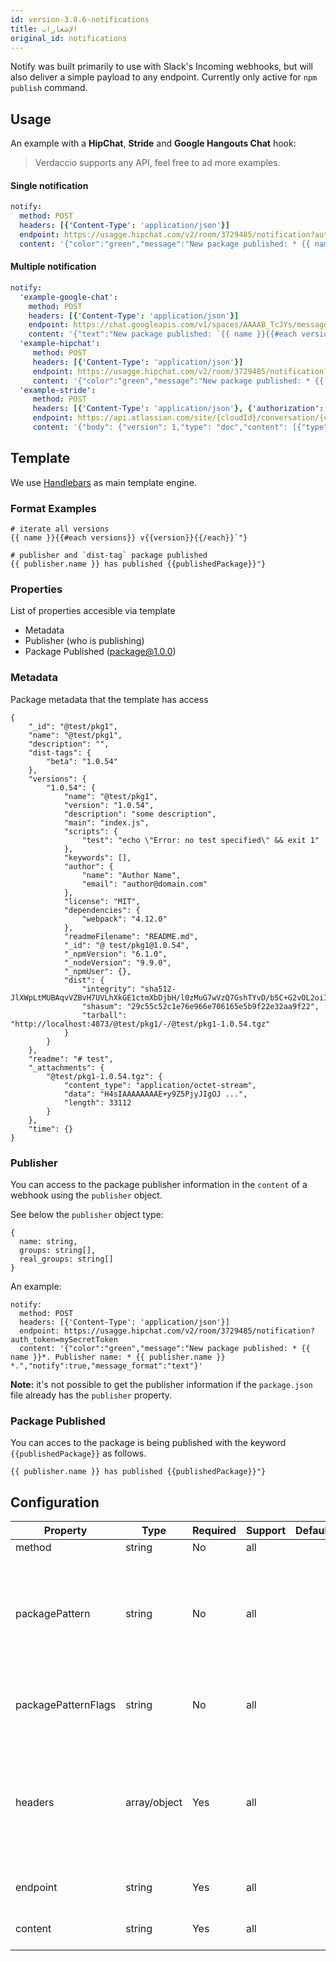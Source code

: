 ```yaml
---
id: version-3.8.6-notifications
title: الإشعارات
original_id: notifications
---
```


Notify was built primarily to use with Slack's Incoming webhooks, but will also deliver a simple payload to any endpoint. Currently only active for `npm publish` command.

## Usage

An example with a **HipChat**, **Stride** and **Google Hangouts Chat** hook:

> Verdaccio supports any API, feel free to ad more examples.

#### Single notification

```yaml
notify:
  method: POST
  headers: [{'Content-Type': 'application/json'}]
  endpoint: https://usagge.hipchat.com/v2/room/3729485/notification?auth_token=mySecretToken
  content: '{"color":"green","message":"New package published: * {{ name }}*","notify":true,"message_format":"text"}'
```

#### Multiple notification

```yaml
notify:
  'example-google-chat':
    method: POST
    headers: [{'Content-Type': 'application/json'}]
    endpoint: https://chat.googleapis.com/v1/spaces/AAAAB_TcJYs/messages?key=myKey&token=myToken
    content: '{"text":"New package published: `{{ name }}{{#each versions}} v{{version}}{{/each}}`"}'
  'example-hipchat':
     method: POST
     headers: [{'Content-Type': 'application/json'}]
     endpoint: https://usagge.hipchat.com/v2/room/3729485/notification?auth_token=mySecretToken
     content: '{"color":"green","message":"New package published: * {{ name }}*","notify":true,"message_format":"text"}'
  'example-stride':
     method: POST
     headers: [{'Content-Type': 'application/json'}, {'authorization': 'Bearer secretToken'}]
     endpoint: https://api.atlassian.com/site/{cloudId}/conversation/{conversationId}/message
     content: '{"body": {"version": 1,"type": "doc","content": [{"type": "paragraph","content": [{"type": "text","text": "New package published: * {{ name }}* Publisher name: * {{ publisher.name }}"}]}]}}'     
```

## Template

We use [Handlebars](https://handlebarsjs.com/) as main template engine.

### Format Examples

    # iterate all versions
    {{ name }}{{#each versions}} v{{version}}{{/each}}`"}
    
    # publisher and `dist-tag` package published
    {{ publisher.name }} has published {{publishedPackage}}"}
    

### Properties

List of properties accesible via template

* Metadata
* Publisher (who is publishing)
* Package Published (package@1.0.0)

### Metadata

Package metadata that the template has access

    {
        "_id": "@test/pkg1",
        "name": "@test/pkg1",
        "description": "",
        "dist-tags": {
            "beta": "1.0.54"
        },
        "versions": {
            "1.0.54": {
                "name": "@test/pkg1",
                "version": "1.0.54",
                "description": "some description",
                "main": "index.js",
                "scripts": {
                    "test": "echo \"Error: no test specified\" && exit 1"
                },
                "keywords": [],
                "author": {
                    "name": "Author Name",
                    "email": "author@domain.com"
                },
                "license": "MIT",
                "dependencies": {
                    "webpack": "4.12.0"
                },
                "readmeFilename": "README.md",
                "_id": "@ test/pkg1@1.0.54",
                "_npmVersion": "6.1.0",
                "_nodeVersion": "9.9.0",
                "_npmUser": {},
                "dist": {
                    "integrity": "sha512-JlXWpLtMUBAqvVZBvH7UVLhXkGE1ctmXbDjbH/l0zMuG7wVzQ7GshTYvD/b5C+G2vOL2oiIS1RtayA/kKkTwKw==",
                    "shasum": "29c55c52c1e76e966e706165e5b9f22e32aa9f22",
                    "tarball": "http://localhost:4873/@test/pkg1/-/@test/pkg1-1.0.54.tgz"
                }
            }
        },
        "readme": "# test",
        "_attachments": {
            "@test/pkg1-1.0.54.tgz": {
                "content_type": "application/octet-stream",
                "data": "H4sIAAAAAAAAE+y9Z5PjyJIgOJ ...",
                "length": 33112
            }
        },
        "time": {}
    }
    

### Publisher

You can access to the package publisher information in the `content` of a webhook using the `publisher` object.

See below the `publisher` object type:

    {
      name: string,
      groups: string[],
      real_groups: string[]
    }
    

An example:

    notify:
      method: POST
      headers: [{'Content-Type': 'application/json'}]
      endpoint: https://usagge.hipchat.com/v2/room/3729485/notification?auth_token=mySecretToken
      content: '{"color":"green","message":"New package published: * {{ name }}*. Publisher name: * {{ publisher.name }} *.","notify":true,"message_format":"text"}'
    

**Note:** it's not possible to get the publisher information if the `package.json` file already has the `publisher` property.

### Package Published

You can acces to the package is being published with the keyword `{{publishedPackage}}` as follows.

    {{ publisher.name }} has published {{publishedPackage}}"}
    

## Configuration

| Property            | Type         | Required | Support | Default | Description                                                                                  |
| ------------------- | ------------ | -------- | ------- | ------- | -------------------------------------------------------------------------------------------- |
| method              | string       | No       | all     |         | HTTP verb                                                                                    |
| packagePattern      | string       | No       | all     |         | Only run this notification if the package name matches the regular expression                |
| packagePatternFlags | string       | No       | all     |         | Any flags to be used with the regular expression                                             |
| headers             | array/object | Yes      | all     |         | If this endpoint requires specific headers, set them here as an array of key: value objects. |
| endpoint            | string       | Yes      | all     |         | set the URL endpoint for this call                                                           |
| content             | string       | Yes      | all     |         | any [Handlebar](https://handlebarsjs.com/) expressions                                       |